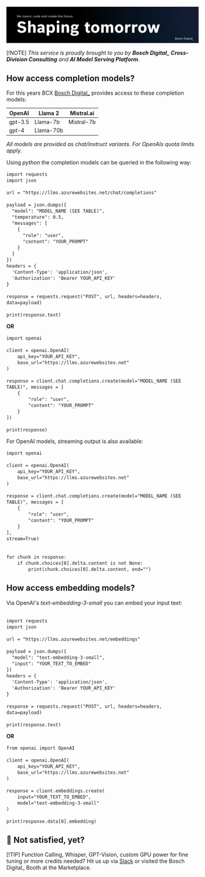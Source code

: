 
![](shaping_tomorrow.png)

[!NOTE] 
*This service is proudly brought to you by **Bosch Digital_ Cross-Division Consulting** and **AI Model Serving Platform**.*

## How access completion models?

For this years BCX [Bosch Digital_](https://www.bosch-digital.com/) provides access to these completion models: 

| **OpenAI** | **Llama 2** | **Mistral.ai** |
|------------|-------------|----------------|
| gpt-3.5    | Llama-7b    | Mistral-7b     | 
| gpt-4      | Llama-70b   |                |  


 *All models are provided as chat/instruct variants. For OpenAIs quota limits apply.* 

Using *python* the completion models can be queried in the following way:

```
import requests
import json

url = "https://llms.azurewebsites.net/chat/completions"

payload = json.dumps({
  "model": "MODEL_NAME (SEE TABLE)",
  "temperature": 0.5,
  "messages": [
    {
      "role": "user",
      "content": "YOUR_PROMPT"
    }
  ]
})
headers = {
  'Content-Type': 'application/json',
  'Authorization': 'Bearer YOUR_API_KEY'
}

response = requests.request("POST", url, headers=headers, data=payload)

print(response.text)
```
**OR** 

```
import openai

client = openai.OpenAI(
    api_key="YOUR_API_KEY",
    base_url="https://llms.azurewebsites.net"
)

response = client.chat.completions.create(model="MODEL_NAME (SEE TABLE)", messages = [
    {
        "role": "user",
        "content": "YOUR_PROMPT"
    }
])

print(response)

```
For OpenAI models, streaming output is also available: 


```
import openai

client = openai.OpenAI(
    api_key="YOUR_API_KEY",
    base_url="https://llms.azurewebsites.net"
)

response = client.chat.completions.create(model="MODEL_NAME (SEE TABLE)", messages = [
    {
        "role": "user",
        "content": "YOUR_PROMPT"
    }
],
stream=True)


for chunk in response:
    if chunk.choices[0].delta.content is not None:
        print(chunk.choices[0].delta.content, end="")
```



## How access embedding models?
Via OpenAI's *text-embedding-3-small* you can embed your input text:

```

import requests
import json

url = "https://llms.azurewebsites.net/embeddings"

payload = json.dumps({
  "model": "text-embedding-3-small",
  "input": "YOUR_TEXT_TO_EMBED"
})
headers = {
  'Content-Type': 'application/json',
  'Authorization': 'Bearer YOUR_API_KEY'
}

response = requests.request("POST", url, headers=headers, data=payload)

print(response.text)

```
**OR**

```
from openai import OpenAI

client = openai.OpenAI(
    api_key="YOUR_API_KEY",
    base_url="https://llms.azurewebsites.net"
)

response = client.embeddings.create(
    input="YOUR_TEXT_TO_EMBED",
    model="text-embedding-3-small"
)

print(response.data[0].embedding)
```



## 🚨 Not satisfied, yet? 

[!TIP]
Function Calling, Whisper, GPT-Vision, custom GPU power for fine tuning or more credits needed? Hit us up via [Slack](https://bcx2024.slack.com/archives/D06JAGN58LX) or visited the Bosch Digital_ Booth at the Marketplace.
